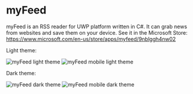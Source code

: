 # myFeed
myFeed is an RSS reader for UWP platform written in C#. It can grab news from websites and save them on your device. See it in the Microsoft Store: https://www.microsoft.com/en-us/store/apps/myfeed/9nblggh4nw02

Light theme:

![myFeed light theme](https://store-images.s-microsoft.com/image/apps.8713.13510798887482953.7c89622e-989d-47b5-8c99-6effc8baaa8a.ab33e699-c70c-42b9-8502-c72cbbf70e21?w=580&h=326&q=60)
![myFeed mobile light theme](https://store-images.s-microsoft.com/image/apps.65053.13510798887482953.2fd251a9-c2f0-4dd9-936e-cde92e602e9a.d20e6a9e-80cc-4d33-a68e-ae9b4f65337f?w=230&h=326&q=60)

Dark theme:

![myFeed dark theme](https://store-images.s-microsoft.com/image/apps.65143.13510798887482953.1a86cc0c-b156-43da-a76f-af8d9ccc3db9.64e60d30-71f0-424d-9ef1-8deec402ab94?w=580&h=326&q=60)
![myFeed mobile dark theme](https://store-images.s-microsoft.com/image/apps.27839.13510798887482953.18174204-bca4-423a-8a9a-af9d733f9a47.b31ca869-6cf3-4bfb-8ea3-5d8926c803a1?w=230&h=326&q=60)
